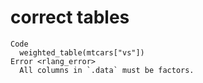 # correct tables

    Code
      weighted_table(mtcars["vs"])
    Error <rlang_error>
      All columns in `.data` must be factors.

